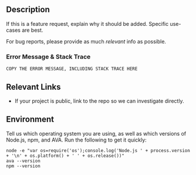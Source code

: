 <!-- CLICK "Preview" FOR INSTRUCTIONS IN A MORE READABLE FORMAT -->

## Description

If this is a feature request, explain why it should be added. Specific use-cases are best.

For bug reports, please provide as much *relevant* info as possible.

### Error Message & Stack Trace

```
COPY THE ERROR MESSAGE, INCLUDING STACK TRACE HERE
```

## Relevant Links

- If your project is public, link to the repo so we can investigate directly.


## Environment

Tell us which operating system you are using, as well as which versions of Node.js, npm, and AVA. Run the following to get it quickly:

```
node -e "var os=require('os');console.log('Node.js ' + process.version + '\n' + os.platform() + ' ' + os.release())"
ava --version
npm --version
```
